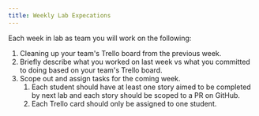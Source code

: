 ```yaml
---
title: Weekly Lab Expecations
---
```


Each week in lab as team you will work on the following:
1. Cleaning up your team's Trello board from the previous week.
2. Briefly describe what you worked on last week vs what you committed to doing based on your team's Trello board. 
3. Scope out and assign tasks for the coming week. 
   1. Each student should have at least one story aimed to be completed by next lab and each story should be scoped to a PR on GitHub. 
   2. Each Trello card should only be assigned to one student. 
